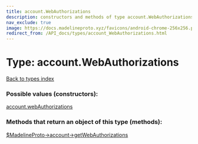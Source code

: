 ```yaml
---
title: account.WebAuthorizations
description: constructors and methods of type account.WebAuthorizations
nav_exclude: true
image: https://docs.madelineproto.xyz/favicons/android-chrome-256x256.png
redirect_from: /API_docs/types/account_WebAuthorizations.html
---
```

# Type: account.WebAuthorizations
[Back to types index](index.html)



### Possible values (constructors):

[account.webAuthorizations](/API_docs/constructors/account.webAuthorizations.html)  



### Methods that return an object of this type (methods):

[$MadelineProto->account->getWebAuthorizations](/API_docs/methods/account.getWebAuthorizations.html)  



